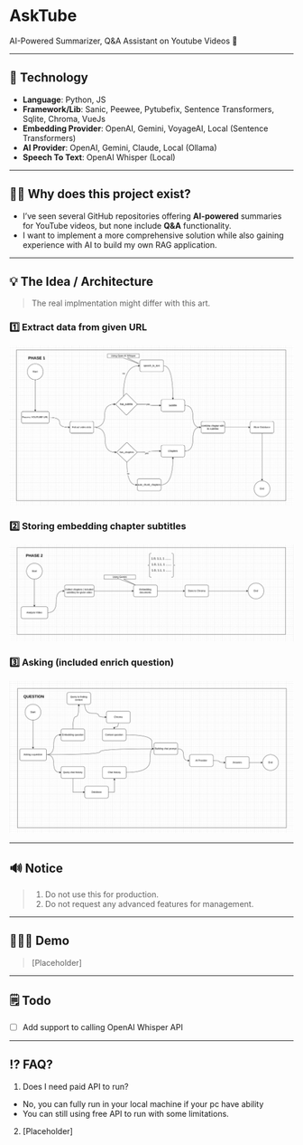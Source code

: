 # AskTube

AI-Powered Summarizer, Q&amp;A Assistant on Youtube Videos 🤖

---
## 🔨 Technology

- **Language**: Python, JS
- **Framework/Lib**: Sanic, Peewee, Pytubefix, Sentence Transformers, Sqlite, Chroma, VueJs
- **Embedding Provider**: OpenAI, Gemini, VoyageAI, Local (Sentence Transformers)
- **AI Provider**: OpenAI, Gemini, Claude, Local (Ollama)
- **Speech To Text**: OpenAI Whisper (Local)

---
## 🤷🏽 Why does this project exist?

- I’ve seen several GitHub repositories offering **AI-powered** summaries for YouTube videos, but none include **Q&A**
  functionality.
- I want to implement a more comprehensive solution while also gaining experience with AI to build my own RAG application.

---
## 💡 The Idea / Architecture

> The real implmentation might differ with this art.

### 1️⃣ Extract data from given URL

![P1.png](docs/P1.png)

### 2️⃣ Storing embedding chapter subtitles

![P2.png](docs/P2.png)

### 3️⃣ Asking (included enrich question)

![P3.png](docs/P3.png)

---
## 🔊 Notice

> 1. Do not use this for production.
> 2. Do not request any advanced features for management.

----
## 🏃🏽‍➡️ Demo

> [Placeholder]

---
## 🗒️ Todo
- [ ] Add support to calling OpenAI Whisper API

---
## ⁉️ FAQ?

1. Does I need paid API to run?
  - No, you can fully run in your local machine if your pc have ability
  - You can still using free API to run with some limitations.
2. [Placeholder]
